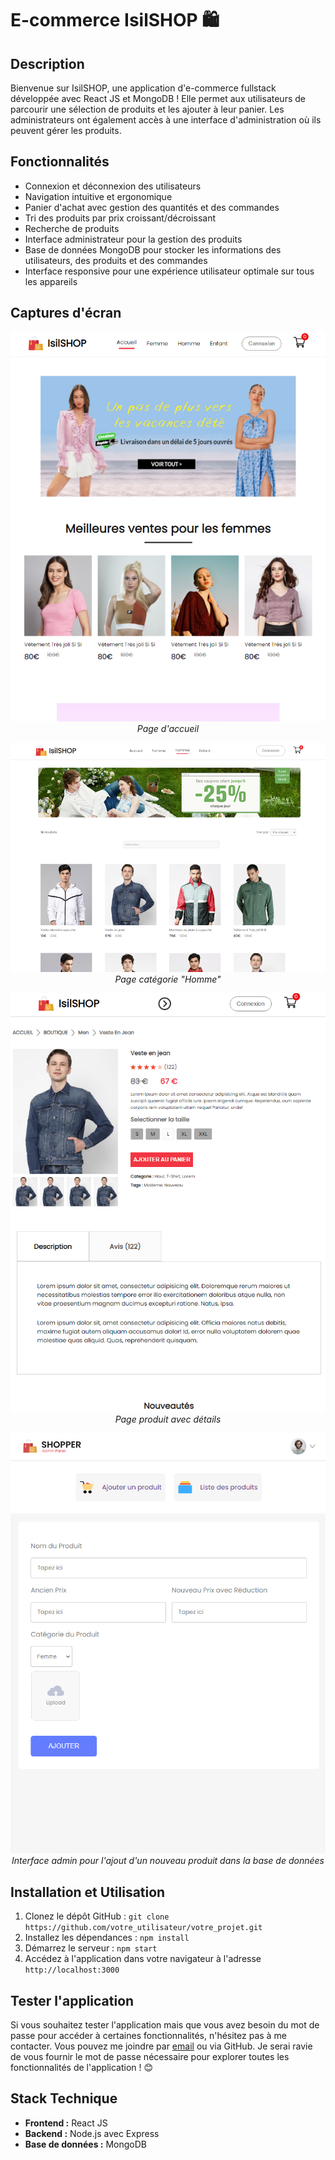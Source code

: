 # E-commerce IsilSHOP 🛍️

## Description

Bienvenue sur IsilSHOP, une application d'e-commerce fullstack développée avec React JS et MongoDB ! Elle permet aux utilisateurs de parcourir une sélection de produits et les ajouter à leur panier. Les administrateurs ont également accès à une interface d'administration où ils peuvent gérer les produits.

## Fonctionnalités

- Connexion et déconnexion des utilisateurs
- Navigation intuitive et ergonomique
- Panier d'achat avec gestion des quantités et des commandes
- Tri des produits par prix croissant/décroissant
- Recherche de produits
- Interface administrateur pour la gestion des produits
- Base de données MongoDB pour stocker les informations des utilisateurs, des produits et des commandes
- Interface responsive pour une expérience utilisateur optimale sur tous les appareils

## Captures d'écran

<div align="center">
 
![Capture d'écran 1](imageGit/imageGit1.png)<br>
*Page d'accueil* 

![Capture d'écran 2](imageGit/imageGit2.png)<br>
*Page catégorie "Homme"*

![Capture d'écran 3](imageGit/imageGit3.png)<br>
*Page produit avec détails*

![Capture d'écran 3](imageGit/imageGit5.png)<br>
*Interface admin pour l'ajout d'un nouveau produit dans la base de données*

</div>

## Installation et Utilisation

1. Clonez le dépôt GitHub : `git clone https://github.com/votre_utilisateur/votre_projet.git`
2. Installez les dépendances : `npm install`
3. Démarrez le serveur : `npm start`
4. Accédez à l'application dans votre navigateur à l'adresse `http://localhost:3000`

## Tester l'application

Si vous souhaitez tester l'application mais que vous avez besoin du mot de passe pour accéder à certaines fonctionnalités, n'hésitez pas à me contacter. Vous pouvez me joindre par [email](isil.isil.pro@gmail.com) ou via GitHub. Je serai ravie de vous fournir le mot de passe nécessaire pour explorer toutes les fonctionnalités de l'application ! 😊

## Stack Technique

- **Frontend :** React JS
- **Backend :** Node.js avec Express
- **Base de données :** MongoDB


 

